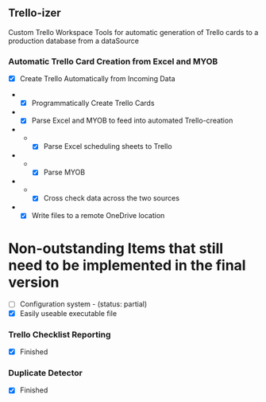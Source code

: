 ## Trello-izer

Custom Trello Workspace Tools for automatic generation of Trello cards to a production database from a dataSource

### Automatic Trello Card Creation from Excel and MYOB

- [x] Create Trello Automatically from Incoming Data
- - [x] Programmatically Create Trello Cards
- - [x] Parse Excel and MYOB to feed into automated Trello-creation
- - - [x] Parse Excel scheduling sheets to Trello
- - - [x] Parse MYOB
- - - [x] Cross check data across the two sources
- - [x] Write files to a remote OneDrive location

# Non-outstanding Items that still need to be implemented in the final version

- [ ] Configuration system - (status: partial)
- [x] Easily useable executable file

### Trello Checklist Reporting

- [x] Finished

### Duplicate Detector

- [x] Finished
